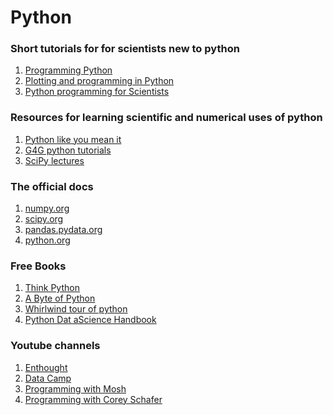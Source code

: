 Python
=======================

### Short tutorials for for scientists new to python

   1. [Programming Python](http://swcarpentry.github.io/python-novice-inflammation/)
   2. [Plotting and programming in Python ](http://swcarpentry.github.io/python-novice-gapminder/)
   3. [Python programming for Scientists](http://wwwstaff.ari.uni-heidelberg.de/mitarbeiter/rschmidt/pycourse/index.html)
   
### Resources for learning scientific and numerical uses of python 

   1. [Python like you mean it](https://www.pythonlikeyoumeanit.com/)
   2. [G4G python tutorials](https://www.geeksforgeeks.org/python-programming-language/)
   3. [SciPy lectures](http://scipy-lectures.org/index.html)

### The official docs

   1. [numpy.org](https://numpy.org/learn/)
   2. [scipy.org](https://www.scipy.org/)
   3. [pandas.pydata.org](https://pandas.pydata.org/docs/getting_started/index.html)
   4. [python.org](https://docs.python.org/3/tutorial/)
   
### Free Books

   1. [Think Python](https://greenteapress.com/wp/think-python/)
   2. [A Byte of Python](https://python.swaroopch.com/)
   3. [Whirlwind tour of python](https://jakevdp.github.io/WhirlwindTourOfPython/)
   4. [Python Dat aScience Handbook](https://jakevdp.github.io/PythonDataScienceHandbook/)
   
### Youtube channels

  1. [Enthought](https://www.youtube.com/c/enthought/videos)
  2. [Data Camp](https://www.youtube.com/c/Datacamp/videos)
  3. [Programming with Mosh](https://www.youtube.com/c/programmingwithmosh/videos)
  4. [Programming with Corey Schafer](https://www.youtube.com/c/Coreyms/videos)
